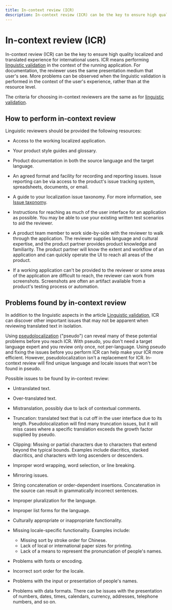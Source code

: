 ```yaml
---
title: In-context review (ICR)
description: In-context review (ICR) can be the key to ensure high quality localized and translated experience for international users.
---
```


# In-context review (ICR)

In-context review (ICR) can be the key to ensure high quality localized and translated experience for international users.
ICR means performing [linguistic validation](linguistic-validation.md) in the context of the running application.
For documentation, the reviewer uses the same presentation medium that user's see.
More problems can be observed when the linguistic validation is performed in the context of the user's experience, rather than at the resource level.

The criteria for choosing in-context reviewers are the same as for [linguistic validation](linguistic-validation.md).

## How to perform in-context review

Linguistic reviewers should be provided the following resources:

* Access to the working localized application.

* Your product style guides and glossary.

* Product documentation in both the source language and the target language.

* An agreed format and facility for recording and reporting issues.
Issue reporting can be via access to the product's issue tracking system, spreadsheets, documents, or email.

* A guide to your localization issue taxonomy. For more information, see [Issue taxonomy](issue-taxonomy.md).

* Instructions for reaching as much of the user interface for an application as possible.
You may be able to use your existing written test scenarios to aid the reviewer.

* A product team member to work side-by-side with the reviewer to walk through the application.
The reviewer supplies language and cultural expertise, and the product partner provides product knowledge and familiarity.
The product partner will know the extent and workflow of an application and can quickly operate the UI to reach all areas of the product.

* If a working application can't be provided to the reviewer or some areas of the application are difficult to reach, the reviewer can work from screenshots.
Screenshots are often an artifact available from a product's testing process or automation.

## Problems found by in-context review

In addition to the linguistic aspects in the article [Linguistic validation](linguistic-validation.md), ICR can discover other important issues that may not be apparent when reviewing translated text in isolation.

Using [pseudolocalization](../methodology/pseudolocalization.md) ("pseudo") can reveal many of these potential problems before you reach ICR.
With pseudo, you don't need a target language expert and you review only once, not per-language.
Using pseudo and fixing the issues before you perform ICR can help make your ICR more efficient.
However, pseudolocalization isn't a replacement for ICR.
In-context review will find unique language and locale issues that won't be found in pseudo.

Possible issues to be found by in-context review:

* Untranslated text.

* Over-translated text.

* Mistranslation, possibly due to lack of contextual comments.

* Truncation: translated text that is cut off in the user interface due to its length.
Pseudolocalization will find many truncation issues, but it will miss cases where a specific translation exceeds the  growth factor supplied by pseudo.

* Clipping: Missing or partial characters due to characters that extend beyond the typical bounds.
Examples include diacritics, stacked diacritics, and characters with long ascenders or descenders.

* Improper word wrapping, word selection, or line breaking.

* Mirroring issues.

* String concatenation or order-dependent insertions. Concatenation in the source can result in grammatically incorrect sentences.

* Improper pluralization for the language.

* Improper list forms for the language.

* Culturally appropriate or inappropriate functionality.

* Missing locale-specific functionality. Examples include:
  * Missing sort by stroke order for Chinese.
  * Lack of local or international paper sizes for printing.
  * Lack of a means to represent the pronunciation of people's names.

* Problems with fonts or encoding.

* Incorrect sort order for the locale.

* Problems with the input or presentation of people's names.

* Problems with data formats. There can be issues with the presentation of numbers, dates, times, calendars, currency, addresses, telephone numbers, and so on.
